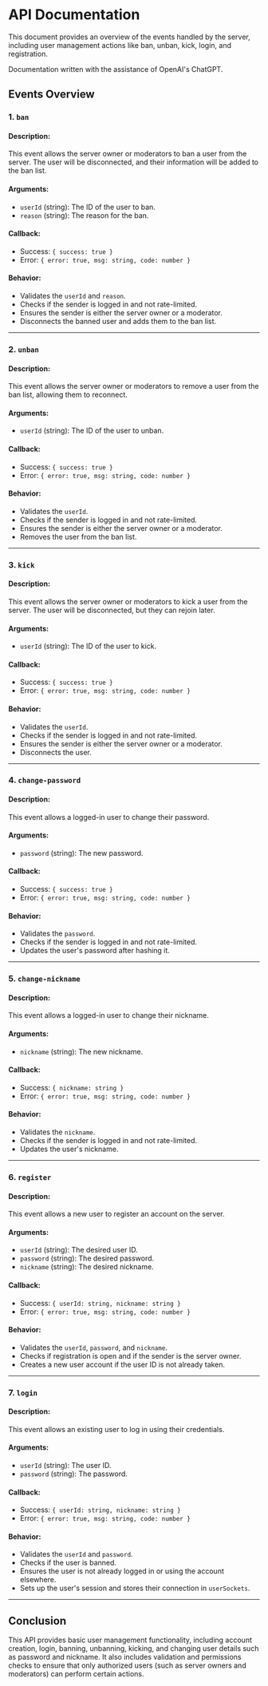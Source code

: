 # API Documentation

This document provides an overview of the events handled by the server, including user management actions like ban, unban, kick, login, and registration.

Documentation written with the assistance of OpenAI's ChatGPT.

## Events Overview

### 1. `ban`

#### Description:

This event allows the server owner or moderators to ban a user from the server. The user will be disconnected, and their information will be added to the ban list.

#### Arguments:

- `userId` (string): The ID of the user to ban.
- `reason` (string): The reason for the ban.

#### Callback:

- Success: `{ success: true }`
- Error: `{ error: true, msg: string, code: number }`

#### Behavior:

- Validates the `userId` and `reason`.
- Checks if the sender is logged in and not rate-limited.
- Ensures the sender is either the server owner or a moderator.
- Disconnects the banned user and adds them to the ban list.

---

### 2. `unban`

#### Description:

This event allows the server owner or moderators to remove a user from the ban list, allowing them to reconnect.

#### Arguments:

- `userId` (string): The ID of the user to unban.

#### Callback:

- Success: `{ success: true }`
- Error: `{ error: true, msg: string, code: number }`

#### Behavior:

- Validates the `userId`.
- Checks if the sender is logged in and not rate-limited.
- Ensures the sender is either the server owner or a moderator.
- Removes the user from the ban list.

---

### 3. `kick`

#### Description:

This event allows the server owner or moderators to kick a user from the server. The user will be disconnected, but they can rejoin later.

#### Arguments:

- `userId` (string): The ID of the user to kick.

#### Callback:

- Success: `{ success: true }`
- Error: `{ error: true, msg: string, code: number }`

#### Behavior:

- Validates the `userId`.
- Checks if the sender is logged in and not rate-limited.
- Ensures the sender is either the server owner or a moderator.
- Disconnects the user.

---

### 4. `change-password`

#### Description:

This event allows a logged-in user to change their password.

#### Arguments:

- `password` (string): The new password.

#### Callback:

- Success: `{ success: true }`
- Error: `{ error: true, msg: string, code: number }`

#### Behavior:

- Validates the `password`.
- Checks if the sender is logged in and not rate-limited.
- Updates the user's password after hashing it.

---

### 5. `change-nickname`

#### Description:

This event allows a logged-in user to change their nickname.

#### Arguments:

- `nickname` (string): The new nickname.

#### Callback:

- Success: `{ nickname: string }`
- Error: `{ error: true, msg: string, code: number }`

#### Behavior:

- Validates the `nickname`.
- Checks if the sender is logged in and not rate-limited.
- Updates the user's nickname.

---

### 6. `register`

#### Description:

This event allows a new user to register an account on the server.

#### Arguments:

- `userId` (string): The desired user ID.
- `password` (string): The desired password.
- `nickname` (string): The desired nickname.

#### Callback:

- Success: `{ userId: string, nickname: string }`
- Error: `{ error: true, msg: string, code: number }`

#### Behavior:

- Validates the `userId`, `password`, and `nickname`.
- Checks if registration is open and if the sender is the server owner.
- Creates a new user account if the user ID is not already taken.

---

### 7. `login`

#### Description:

This event allows an existing user to log in using their credentials.

#### Arguments:

- `userId` (string): The user ID.
- `password` (string): The password.

#### Callback:

- Success: `{ userId: string, nickname: string }`
- Error: `{ error: true, msg: string, code: number }`

#### Behavior:

- Validates the `userId` and `password`.
- Checks if the user is banned.
- Ensures the user is not already logged in or using the account elsewhere.
- Sets up the user's session and stores their connection in `userSockets`.

---

## Conclusion

This API provides basic user management functionality, including account creation, login, banning, unbanning, kicking, and changing user details such as password and nickname. It also includes validation and permissions checks to ensure that only authorized users (such as server owners and moderators) can perform certain actions.
